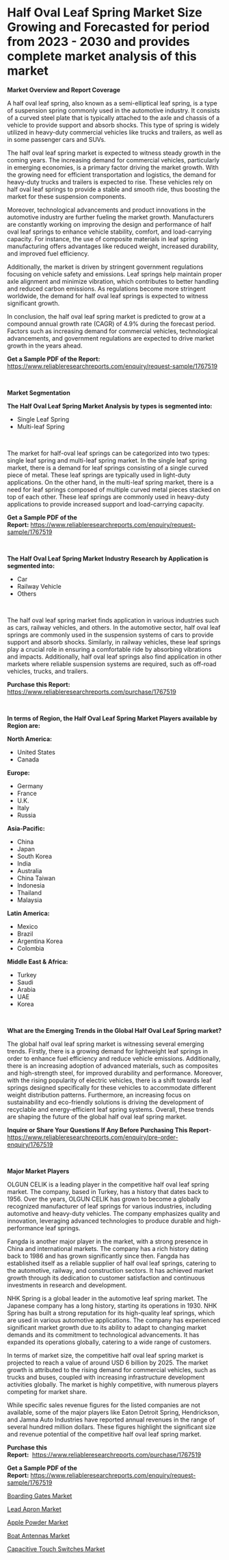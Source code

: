 <p><h1>Half Oval Leaf Spring Market Size Growing and Forecasted for period from 2023 - 2030 and provides complete market analysis of this market</h1></p><p><strong>Market Overview and Report Coverage</strong></p>
<p><p>A half oval leaf spring, also known as a semi-elliptical leaf spring, is a type of suspension spring commonly used in the automotive industry. It consists of a curved steel plate that is typically attached to the axle and chassis of a vehicle to provide support and absorb shocks. This type of spring is widely utilized in heavy-duty commercial vehicles like trucks and trailers, as well as in some passenger cars and SUVs.</p><p>The half oval leaf spring market is expected to witness steady growth in the coming years. The increasing demand for commercial vehicles, particularly in emerging economies, is a primary factor driving the market growth. With the growing need for efficient transportation and logistics, the demand for heavy-duty trucks and trailers is expected to rise. These vehicles rely on half oval leaf springs to provide a stable and smooth ride, thus boosting the market for these suspension components.</p><p>Moreover, technological advancements and product innovations in the automotive industry are further fueling the market growth. Manufacturers are constantly working on improving the design and performance of half oval leaf springs to enhance vehicle stability, comfort, and load-carrying capacity. For instance, the use of composite materials in leaf spring manufacturing offers advantages like reduced weight, increased durability, and improved fuel efficiency.</p><p>Additionally, the market is driven by stringent government regulations focusing on vehicle safety and emissions. Leaf springs help maintain proper axle alignment and minimize vibration, which contributes to better handling and reduced carbon emissions. As regulations become more stringent worldwide, the demand for half oval leaf springs is expected to witness significant growth.</p><p>In conclusion, the half oval leaf spring market is predicted to grow at a compound annual growth rate (CAGR) of 4.9% during the forecast period. Factors such as increasing demand for commercial vehicles, technological advancements, and government regulations are expected to drive market growth in the years ahead.</p></p>
<p><strong>Get a Sample PDF of the Report:</strong> <a href="https://www.reliableresearchreports.com/enquiry/request-sample/1767519">https://www.reliableresearchreports.com/enquiry/request-sample/1767519</a></p>
<p>&nbsp;</p>
<p><strong>Market Segmentation</strong></p>
<p><strong>The Half Oval Leaf Spring Market Analysis by types is segmented into:</strong></p>
<p><ul><li>Single Leaf Spring</li><li>Multi-leaf Spring</li></ul></p>
<p>&nbsp;</p>
<p><p>The market for half-oval leaf springs can be categorized into two types: single leaf spring and multi-leaf spring market. In the single leaf spring market, there is a demand for leaf springs consisting of a single curved piece of metal. These leaf springs are typically used in light-duty applications. On the other hand, in the multi-leaf spring market, there is a need for leaf springs composed of multiple curved metal pieces stacked on top of each other. These leaf springs are commonly used in heavy-duty applications to provide increased support and load-carrying capacity.</p></p>
<p><strong>Get a Sample PDF of the Report:</strong>&nbsp;<a href="https://www.reliableresearchreports.com/enquiry/request-sample/1767519">https://www.reliableresearchreports.com/enquiry/request-sample/1767519</a></p>
<p>&nbsp;</p>
<p><strong>The Half Oval Leaf Spring Market Industry Research by Application is segmented into:</strong></p>
<p><ul><li>Car</li><li>Railway Vehicle</li><li>Others</li></ul></p>
<p>&nbsp;</p>
<p><p>The half oval leaf spring market finds application in various industries such as cars, railway vehicles, and others. In the automotive sector, half oval leaf springs are commonly used in the suspension systems of cars to provide support and absorb shocks. Similarly, in railway vehicles, these leaf springs play a crucial role in ensuring a comfortable ride by absorbing vibrations and impacts. Additionally, half oval leaf springs also find application in other markets where reliable suspension systems are required, such as off-road vehicles, trucks, and trailers.</p></p>
<p><strong>Purchase this Report:</strong>&nbsp; <a href="https://www.reliableresearchreports.com/purchase/1767519">https://www.reliableresearchreports.com/purchase/1767519</a></p>
<p>&nbsp;</p>
<p><strong>In terms of Region, the Half Oval Leaf Spring Market Players available by Region are:</strong></p>
<p>
    <p> <strong> North America: </strong>
        <ul>
            <li>United States</li>
            <li>Canada</li>
        </ul>
        </p> 
    <p> <strong> Europe: </strong>
        <ul>
            <li>Germany</li>
            <li>France</li>
            <li>U.K.</li>
            <li>Italy</li>
            <li>Russia</li>
        </ul>
        </p> 
    <p> <strong> Asia-Pacific: </strong>
        <ul>
            <li>China</li>
            <li>Japan</li>
            <li>South Korea</li>
            <li>India</li>
            <li>Australia</li>
            <li>China Taiwan</li>
            <li>Indonesia</li>
            <li>Thailand</li>
            <li>Malaysia</li>
        </ul>
        </p> 
    <p> <strong> Latin America: </strong>
        <ul>
            <li>Mexico</li>
            <li>Brazil</li>
            <li>Argentina Korea</li>
            <li>Colombia</li>
        </ul>
        </p> 
    <p> <strong> Middle East & Africa: </strong>
        <ul>
            <li>Turkey</li>
            <li>Saudi</li>
            <li>Arabia</li>
            <li>UAE</li>
            <li>Korea</li>
        </ul>
    </p>
    </p>
<p>&nbsp;</p>
<p><strong>What are the Emerging Trends in the Global Half Oval Leaf Spring market?</strong></p>
<p><p>The global half oval leaf spring market is witnessing several emerging trends. Firstly, there is a growing demand for lightweight leaf springs in order to enhance fuel efficiency and reduce vehicle emissions. Additionally, there is an increasing adoption of advanced materials, such as composites and high-strength steel, for improved durability and performance. Moreover, with the rising popularity of electric vehicles, there is a shift towards leaf springs designed specifically for these vehicles to accommodate different weight distribution patterns. Furthermore, an increasing focus on sustainability and eco-friendly solutions is driving the development of recyclable and energy-efficient leaf spring systems. Overall, these trends are shaping the future of the global half oval leaf spring market.</p></p>
<p><strong>Inquire or Share Your Questions If Any Before Purchasing This Report</strong>- <a href="https://www.reliableresearchreports.com/enquiry/pre-order-enquiry/1767519">https://www.reliableresearchreports.com/enquiry/pre-order-enquiry/1767519</a></p>
<p>&nbsp;</p>
<p><strong>Major Market Players</strong></p>
<p><p>OLGUN CELIK is a leading player in the competitive half oval leaf spring market. The company, based in Turkey, has a history that dates back to 1956. Over the years, OLGUN CELIK has grown to become a globally recognized manufacturer of leaf springs for various industries, including automotive and heavy-duty vehicles. The company emphasizes quality and innovation, leveraging advanced technologies to produce durable and high-performance leaf springs.</p><p>Fangda is another major player in the market, with a strong presence in China and international markets. The company has a rich history dating back to 1986 and has grown significantly since then. Fangda has established itself as a reliable supplier of half oval leaf springs, catering to the automotive, railway, and construction sectors. It has achieved market growth through its dedication to customer satisfaction and continuous investments in research and development.</p><p>NHK Spring is a global leader in the automotive leaf spring market. The Japanese company has a long history, starting its operations in 1930. NHK Spring has built a strong reputation for its high-quality leaf springs, which are used in various automotive applications. The company has experienced significant market growth due to its ability to adapt to changing market demands and its commitment to technological advancements. It has expanded its operations globally, catering to a wide range of customers.</p><p>In terms of market size, the competitive half oval leaf spring market is projected to reach a value of around USD 6 billion by 2025. The market growth is attributed to the rising demand for commercial vehicles, such as trucks and buses, coupled with increasing infrastructure development activities globally. The market is highly competitive, with numerous players competing for market share.</p><p>While specific sales revenue figures for the listed companies are not available, some of the major players like Eaton Detroit Spring, Hendrickson, and Jamna Auto Industries have reported annual revenues in the range of several hundred million dollars. These figures highlight the significant size and revenue potential of the competitive half oval leaf spring market.</p></p>
<p><strong>Purchase this Report:</strong>&nbsp;&nbsp;<a href="https://www.reliableresearchreports.com/purchase/1767519">https://www.reliableresearchreports.com/purchase/1767519</a></p>
<p></p>
<p><strong>Get a Sample PDF of the Report:</strong>&nbsp;<a href="https://www.reliableresearchreports.com/enquiry/request-sample/1767519">https://www.reliableresearchreports.com/enquiry/request-sample/1767519</a></p>
<p><p><a href="https://www.linkedin.com/pulse/boarding-gates-market-size-share-amp-trends-analysis-report-kyoqe/">Boarding Gates Market</a></p><p><a href="https://medium.com/@vincentalvarez1980/lead-apron-market-research-report-its-history-and-forecast-2023-to-2030-6043e8e996ba">Lead Apron Market</a></p><p><a href="https://medium.com/@reportprime01/apple-powder-market-analysis-its-cagr-market-segmentation-and-global-industry-overview-81fca8e082d9">Apple Powder Market</a></p><p><a href="https://www.linkedin.com/pulse/boat-antennas-market-size-2023-2030-global-industrial-mijwe/">Boat Antennas Market</a></p><p><a href="https://www.linkedin.com/pulse/capacitive-touch-switches-market-size-2023-2030-global-ct1ne/">Capacitive Touch Switches Market</a></p></p>